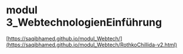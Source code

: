 # modul 3_WebtechnologienEinführung
[https://saqibhamed.github.io/modul_Webtech/](https://saqibhamed.github.io/modul_Webtech/RothkoChillida-v2.html)
